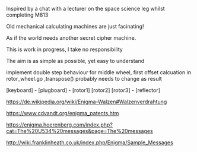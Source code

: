 Inspired by a chat with a lecturer on the space science leg whilst completing M813

Old mechanical calculating machines are just facinating!

As if the world needs another secret cipher machine.

This is work in progress, I take no responsibility 

The aim is as simple as possible, yet easy to understand  

implement double step behaviour for middle wheel, first offset calcuation in 
rotor_wheel.go ,transpose()  probably needs to change as result

  [keyboard] - [plugboard] - [rotor1] [rotor2] [rotor3] - [reflector]
  
https://de.wikipedia.org/wiki/Enigma-Walzen#Walzenverdrahtung

https://www.cdvandt.org/enigma_patents.htm

https://enigma.hoerenberg.com/index.php?cat=The%20U534%20messages&page=The%20messages

http://wiki.franklinheath.co.uk/index.php/Enigma/Sample_Messages
